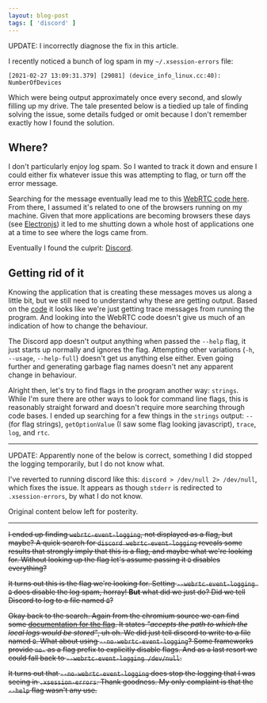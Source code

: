 ```yaml
---
layout: blog-post
tags: [ 'discord' ]
---
```


UPDATE: I incorrectly diagnose the fix in this article.

I recently noticed a bunch of log spam in my `~/.xsession-errors` file:

```
[2021-02-27 13:09:31.379] [29081] (device_info_linux.cc:40): NumberOfDevices
```

Which were being output approximately once every second, and slowly filling up
my drive. The tale presented below is a tiedied up tale of finding solving
the issue, some details fudged or omit because I don't remember exactly how I
found the solution.

## Where?

I don't particularly enjoy log spam. So I wanted to track it down and ensure I
could either fix whatever issue this was attempting to flag, or turn off the
error message.

Searching for the message eventually lead me to this [WebRTC code here][enumerate-video].
From there, I assumed it's related to one of the browsers running on my machine.
Given that more applications are becoming browsers these days (see
[Electronjs][electron]) it led to me shutting down a whole host of applications
one at a time to see where the logs came from.

Eventually I found the culprit: [Discord][discord].

## Getting rid of it

Knowing the application that is creating these messages moves us along a little
bit, but we still need to understand why these are getting output. Based on the
[code][enumerate-video] it looks like we're just getting trace messages from
running the program. And looking into the WebRTC code doesn't give us much of an
indication of how to change the behaviour.

The Discord app doesn't output anything when passed the `--help` flag, it just
starts up normally and ignores the flag. Attempting other variations (`-h`,
`--usage`, `--help-full`) doesn't get us anything else either. Even going
further and generating garbage flag names doesn't net any apparent change in
behaviour.

Alright then, let's try to find flags in the program another way: `strings`.
While I'm sure there are other ways to look for command line flags, this is
reasonably straight forward and doesn't require more searching through code
bases. I ended up searching for a few things in the `strings` output: `--`
(for flag strings), `getOptionValue` (I saw some flag looking javascript),
`trace`, `log`, and `rtc`.

---

UPDATE: Apparently none of the below is correct, something I did stopped the
logging temporarily, but I do not know what.

I've reverted to running discord like this: `discord > /dev/null 2> /dev/null`,
which fixes the issue. It appears as though `stderr` is redirected to
`.xsession-errors`, by what I do not know.

Original content below left for posterity.

---

~~I ended up finding `webrtc-event-logging`, not displayed as a flag, but maybe?
A quick search for `discord webrtc-event-logging` reveals some results that
strongly imply that this is a flag, and maybe what we're looking for. Without
looking up the flag let's assume passing it `0` disables everything?~~

~~It turns out this is the flag we're looking for. Setting
`--webrtc-event-logging 0` does disable the log spam, horray! **But** what did
we just do? Did we tell Discord to log to a file named `0`?~~

~~Okay back to the search. Again from the chromium source we can find some
[documentation for the flag][rtc-flag]. It states *"accepts the path to which
the local logs would be stored"*, uh oh. We did just tell discord to write to
a file named `0`. What about using `--no-webrtc-event-logging`? Some frameworks
provide `no-` as a flag prefix to explicitly disable flags. And as a last resort
we could fall back to `--webrtc-event-logging /dev/null`.~~

~~It turns out that `--no-webrtc-event-logging` does stop the logging that I was
seeing in `.xsession-errors`. Thank goodness. My only complaint is that the
`--help` flag wasn't any use.~~


[enumerate-video]: https://chromium.googlesource.com/external/webrtc/stable/webrtc/+/master/modules/video_capture/linux/device_info_linux.cc#60
[electron]: https://www.electronjs.org/
[discord]: https://discord.com/
[rtc-flag]: https://chromium.googlesource.com/chromium/src/+/master/content/public/common/content_switches.cc#877
